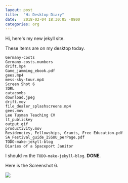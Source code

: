 ```yaml
---
layout: post
title:  "Hi Desktop Diary"
date:   2018-02-04 18:30:05 -0800
categories: org
---
```

Hi, here's my new jekyll site.

These items are on my desktop today.

```
Germany-costs
Germany-costs.numbers
drift.mp4
Game_jamming_ebook.pdf
gees.mp4
mess-sky-tour.mp4
Screen Shot 6
7DRL
catacombs
download.jpeg
drift.mov
file_dealer_splashscreens.mp4
gees.mov
Lee Tusman Teaching CV
lt_publickey
output.gif
productivity.mov
Residencies, Fellowships, Grants, Free Education.pdf
SA_Festival_guide_ISSUU_perPage.pdf
TODO-make-jekyll-blog
Diaries of a Spaceport Janitor
```

I should ```rm``` the ```TODO-make-jekyll-blog```. **DONE**.

Here is the Screenshot 6.

<img markdown="1" src="{{site.url}}/images/screenshot6.png">

